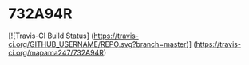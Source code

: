 # 732A94R

[![Travis-CI Build Status] (https://travis-ci.org/GITHUB_USERNAME/REPO.svg?branch=master)] (https://travis-ci.org/mapama247/732A94R)
